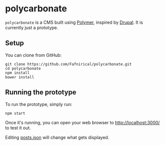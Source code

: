 # polycarbonate
`polycarbonate` is a CMS built using [Polymer](https://www.polymer-project.org/), inspired by [Drupal](https://www.drupal.org/). It is currently just a prototype.

## Setup
You can clone from GitHub:

```
git clone https://github.com/Fafnirical/polycarbonate.git
cd polycarbonate
npm install
bower install
```

## Running the prototype
To run the prototype, simply run:

```
npm start
```

Once it's running, you can open your web browser to [http://localhost:3000/](http://localhost:3000/) to test it out.

Editing [posts.json](src/posts.json) will change what gets displayed.
